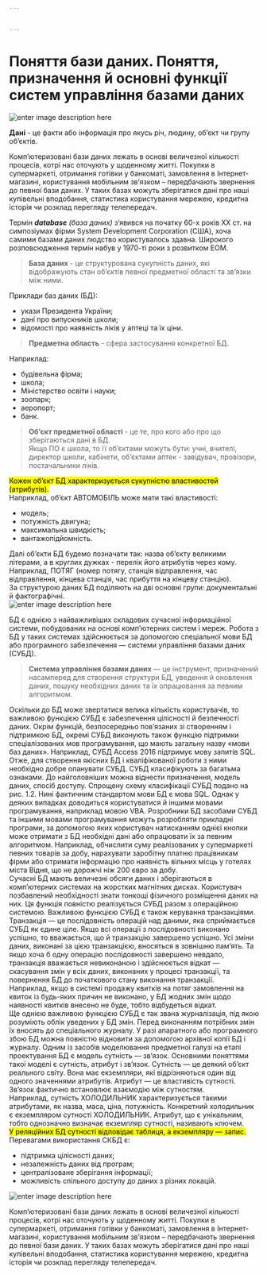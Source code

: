 ```yaml
---


---
```


<h1 id="поняття-бази-даних.-поняття-призначення-й-основні-функції-систем-управління-базами-даних">Поняття бази даних. Поняття, призначення й основні функції систем управління базами даних</h1>
<p><img src="https://programmerhumor.io/wp-content/uploads/2023/03/programmerhumor-io-programming-memes-4c904cb79516eb4.png" alt="enter image description here"></p>
<p><strong>Дані</strong> - це факти або інформація про якусь річ, людину, об’єкт чи групу об’єктів.</p>
<p>Комп’ютеризовані бази даних лежать в основі величезної кількості процесів, котрі нас оточують у щоденному житті. Покупки в супермаркеті, отримання готівки у банкоматі, замовлення в Інтернет-магазині, користування мобільним зв’язком – передбачають звернення до певної бази даних. У таких базах можуть зберігатися дані про наші купівельні вподобання, статистика користування мережею, кредитна історія чи розклад перегляду телепередач.</p>
<p>Термін <em><strong>database</strong> (база даних)</em> з’явився на початку 60-х років ХХ ст. на симпозіумах фірми System Development Corporation (США), хоча самими базами даних людство користувалось здавна. Широкого розповсюдження термін набув у 1970-ті роки з розвитком EOM.</p>
<blockquote>
<p><strong>База даних</strong> - це структурована сукупність даних, які відображують стан об’єктів певної предметної області та зв’язки між ними.</p>
</blockquote>
<p>Приклади баз даних (БД):</p>
<ul>
<li>укази Президента України;</li>
<li>дані про випускників школи;</li>
<li>відомості про наявність ліків у аптеці та їх ціни.</li>
</ul>
<blockquote>
<p><strong>Предметна область</strong> - сфера застосування конкретної БД.</p>
</blockquote>
<p>Наприклад:</p>
<ul>
<li>будівельна фірма;</li>
<li>школа;</li>
<li>Міністерство освіти і науки;</li>
<li>зоопарк;</li>
<li>аеропорт;</li>
<li>банк.</li>
</ul>
<blockquote>
<p><strong>Об’єкт предметної області</strong> - це те, про кого або про що зберігаються дані в БД.<br>
Якщо ПО є школа, то її об’єктами можуть бути: учні, вчителі, директор школи, кабінети, об’єктами аптек - завідувач, провізори, постачальники ліків.</p>
</blockquote>
<p><mark>Кожен об’єкт БД характеризується сукупністю властивостей (атрибутів).</mark><br>
Наприклад, об’єкт АВТОМОБІЛЬ може мати такі властивості:</p>
<ul>
<li>модель;</li>
<li>потужність двигуна;</li>
<li>максимальна швидкість;</li>
<li>вантажопідйомність.</li>
</ul>
<p>Далі об’єкти БД будемо позначати так: назва об’єкту великими літерами, а в круглих дужках - перелік його атрибутів через кому. Наприклад, ПОТЯГ (номер потягу, станція відправлення, час відправлення, кінцева станція, час прибуття на кінцеву станцію).<br>
За структурою даних БД поділяють на дві основні групи: документальні й фактографічні.<br>
<img src="https://drive.google.com/uc?export=view&amp;id=1CXFBTLntRQmKhvH69HrAqbga79lUSFPL" alt="enter image description here"></p>
<p>БД є однією з найважливіших складових сучасної інформаційної системи, побудованих на основі комп’ютерних систем і мереж. Робота з БД у таких системах здійснюється за допомогою спеціальної мови БД або програмного забезпечення — системи управління базами даних (СУБД).</p>
<blockquote>
<p><strong>Система управління базами даних</strong> — це інструмент, призначений насамперед для створення структури БД, уведення й оновлення даних, пошуку необхідних даних та їх опрацювання за певним алгоритмом.</p>
</blockquote>
<p>Оскільки до БД може звертатися велика кількість користувачів, то важливою функцією СУБД є забезпечення цілісності й безпечності даних. Окрім функцій, безпосередньо пов’язаних зі створенням і підтримкою БД, окремі СУБД виконують також функцію підтримки спеціалізованих мов програмування, що мають загальну назву «мови баз даних». Наприклад, СУБД Access 2016 підтримує мову запитів SQL. Отже, для створення якісних БД і кваліфікованої роботи з ними необхідно добре опанувати СУБД. СУБД класифікують за багатьма ознаками. До найголовніших можна віднести призначення, модель даних, спосіб доступу. Спрощену схему класифікації СУБД подано на рис. 1.2. Нині фактичним стандартом мови БД є мова SQL. Однак у деяких випадках доводиться користуватися й іншими мовами програмування, наприклад мовою VBA. Розробники БД засобами СУБД та іншими мовами програмування можуть розробляти прикладні програми, за допомогою яких користувач натисканням однієї кнопки може отримати з БД необхідні дані або опрацювати їх за певним алгоритмом. Наприклад, обчислити суму реалізованих у супермаркеті певних товарів за добу, нарахувати заробітну платню працівникам фірми або отримати інформацію про наявність вільних місць у готелях міста Відня, що не дорожчі ніж 200 євро за добу.<br>
Сучасні БД мають величезні обсяги даних і зберігаються в комп’ютерних системах на жорстких магнітних дисках. Користувач позбавлений необхідності знати тонкощі фізичного розміщення даних на них. Ця функція повністю реалізується СУБД разом з операційною системою. Важливою функцією СУБД є також керування транзакціями. Транзакція — це послідовність операцій над даними, яка сприймається СУБД як єдине ціле. Якщо всі операції з послідовності виконано успішно, то вважається, що й транзакцію завершено успішно. Усі зміни даних, виконані за цією транзакцією, вносяться в зовнішню пам’ять. Та якщо хоча б одну операцію послідовності завершено невдало, транзакція вважається невиконаною і здійснюється відкат — скасування змін у всіх даних, виконаних у процесі транзакції, та повернення БД до початкового стану виконання транзакції.<br>
Наприклад, якщо в системі продажу квитків на потяг замовлення на квиток із будь-яких причин не виконано, у БД жодних змін щодо наявності квитків внесено не буде, тобто відбудеться відкат.<br>
Ще однією важливою функцією СУБД є так звана журналізація, під якою розуміють облік уведених у БД змін. Перед виконанням потрібних змін їх вносять до спеціального журналу. У разі апаратного або програмного збою БД можна повністю відновити за допомогою архівної копії БД і журналу. Одним із засобів моделювання предметної галузі на етапі проектування БД є модель сутність — зв’язок. Основними поняттями такої моделі є сутність, атрибут і зв’язок. Сутність — це деякий об’єкт реального світу. Вона має екземпляри, які відрізняються один від одного значеннями атрибутів. Атрибут — це властивість сутності. Зв’язок фактично встановлює взаємодію між сутностям.<br>
Наприклад, сутність ХОЛОДИЛЬНИК характеризується такими атрибутами, як назва, маса, ціна, потужність. Конкретний холодильник є екземпляром сутності ХОЛОДИЛЬНИК. Атрибут, що є унікальним, тобто однозначно визначає екземпляр сутності, називають ключем.<br>
<mark>У реляційних БД сутності відповідає таблиця, а екземпляру — запис.</mark><br>
Перевагами використання СКБД є:</p>
<ul>
<li>підтримка цілісності даних;</li>
<li>незалежність даних від програм;</li>
<li>централізоване зберігання інформації;</li>
<li>можливість спільного доступу до даних з різних локацій.</li>
</ul>
<p><img src="https://i.imgur.com/pP3TT1h.jpeg" alt="enter image description here"></p>
<p>Комп’ютеризовані бази даних лежать в основі величезної кількості процесів, котрі нас оточують у щоденному житті. Покупки в супермаркеті, отримання готівки у банкоматі, замовлення в Інтернет-магазині, користування мобільним зв’язком – передбачають звернення до певної бази даних. У таких базах можуть зберігатися дані про наші купівельні вподобання, статистика користування мережею, кредитна історія чи розклад перегляду телепередач.<br>
<img src="https://dystosvita.org.ua/pluginfile.php/892/mod_page/content/3/%D0%A1%D0%BB%D0%B0%D0%B9%D0%B42.PNG" alt=""></p>

